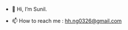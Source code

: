 - 👋  Hi, I’m Sunil.
<!-- - 👀  I’m interested in webRTC, AR, blockchain, etc.. -->
<!-- - 🌱  I’m currently learning Go Programming Language.. -->
<!-- - 💞️  I’m looking to collaborate on ... -->
<!-- - 📄  Resume : https://hhong0326.github.io -->
- 📫 How to reach me : hh.ng0326@gmail.com


<!---
hhong0326/hhong0326 is a ✨ special ✨ repository because its `README.md` (this file) appears on your GitHub profile.
You can click the Preview link to take a look at your changes.
--->
